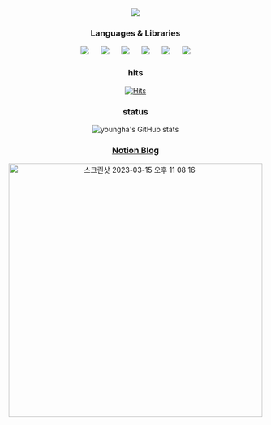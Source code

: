 

<div align="center">
         <img 
        src="https://capsule-render.vercel.app/api?type=wave&color=auto&height=300&section=header&text=Welcome!&fontSize=90"
        style="height : auto; margin-left : 10px; margin-right : 10px;"/>




 ### Languages & Libraries
 <div>
 <img 
        src="https://img.shields.io/badge/-HTML5-%23E34F26?style=flat-square&logo=HTML5&logoColor=black"
        style="height : auto; margin-left : 10px; margin-right : 10px;"/>
         <img 
        src="https://img.shields.io/badge/-CSS3-%231572B6?style=flat-square&logo=CSS3&logoColor=black"
        style="height : auto; margin-left : 10px; margin-right : 10px;"/>
         <img 
        src="https://img.shields.io/badge/-JavaScript-%23ECD53F?style=flat-square&logo=JavaScript&logoColor=black"
        style="height : auto; margin-left : 10px; margin-right : 10px;"/>
         <img 
        src="https://img.shields.io/badge/-TypeScript-%233178C6?style=flat-square&logo=TypeScript&logoColor=black"
        style="height : auto; margin-left : 10px; margin-right : 10px;"/>
                 <img 
        src="https://img.shields.io/badge/-React-%2361DAFB?style=flat-square&logo=React&logoColor=black"
        style="height : auto; margin-left : 10px; margin-right : 10px;"/>
                 <img 
        src="https://img.shields.io/badge/-Node.js-%23339933?style=flat-square&logo=Node.js&logoColor=black"
        style="height : auto; margin-left : 10px; margin-right : 10px;"/>

</div>


### hits
[![Hits](https://hits.seeyoufarm.com/api/count/incr/badge.svg?url=https%3A%2F%2Fgithub.com%2Fyoungha-kim&count_bg=%2379C83D&title_bg=%23555555&icon=&icon_color=%23E7E7E7&title=hits&edge_flat=false)](https://hits.seeyoufarm.com)


### status
![youngha's GitHub stats](https://github-readme-stats.vercel.app/api?username=youngha-kim&show_icons=true&theme=radical)

         
### [Notion Blog](https://young-ha.notion.site/My-Front-end-Studies-20c65dacb6784af8ad4fec67ec45bb07)
<img width="500" alt="스크린샷 2023-03-15 오후 11 08 16" src="https://user-images.githubusercontent.com/84136919/225334081-ee5ab338-afe0-4906-8720-16f64ee2ea1c.png">


</div>

